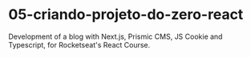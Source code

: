# 05-criando-projeto-do-zero-react
Development of a blog with Next.js, Prismic CMS, JS Cookie and Typescript, for Rocketseat's React Course.
